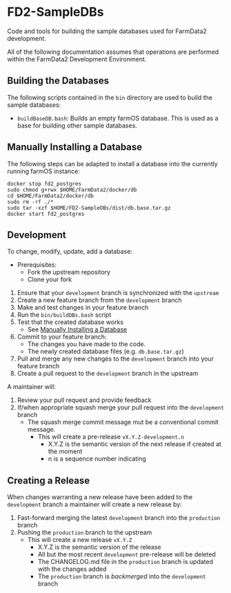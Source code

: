 # FD2-SampleDBs

Code and tools for building the sample databases used for FarmData2 development.

All of the following documentation assumes that operations are performed within the FarmData2 Development Environment.

## Building the Databases

The following scripts contained in the `bin` directory are used to build the sample databases:

- `buildBaseDB.bash`: Builds an empty farmOS database.  This is used as a base for building other sample databases.

## Manually Installing a Database

The following steps can be adapted to install a database into the currently running farmOS instance:

```
docker stop fd2_postgres
sudo chmod g+rwx $HOME/FarmData2/docker/db
cd $HOME/FarmData2/docker/db
sudo rm -rf ./*
sudo tar -xzf $HOME/FD2-SampleDBs/dist/db.base.tar.gz
docker start fd2_postgres
```

## Development

To change, modify, update, add a database:

- Prerequisites:
  - Fork the upstream repository
  - Clone your fork
1. Ensure that your `development` branch is synchronized with the `upstream`
2. Create a new feature branch from the `development` branch
3. Make and test changes in your feature branch
4. Run the `bin/buildDBs.bash` script
5. Test that the created database works 
   - See [Manually Installing a Database](#manually-installing-a-database)
6. Commit to your feature branch:
   - The changes you have made to the code.
   - The newly created database files (e.g. `db.base.tar.gz`)
7. Pull and merge any new changes to the `development` branch into your feature branch
8. Create a pull request to the `development` branch in the upstream

A maintainer will:

1. Review your pull request and provide feedback
2. If/when appropriate squash merge your pull request into the `development` branch
   - The squash merge commit message mut be a conventional commit message.
     - This will create a pre-release `vX.Y.Z-development.n`
       - X.Y.Z is the semantic version of the next release if created at the moment
       - n is a sequence number indicating 

## Creating a Release

When changes warranting a new release have been added to the `development` branch a maintainer will create a new release by:

1. Fast-forward merging the latest `development` branch into the `production` branch
2. Pushing the `production` branch to the upstream
   - This will create a new release `vX.Y.Z`
     - X.Y.Z is the semantic version of the release
     - All but the most recent `development` pre-release will be deleted
     - The CHANGELOG.md file in the `production` branch is updated with the changes added
     - The `production` branch is _backmerged_ into the `development` branch
